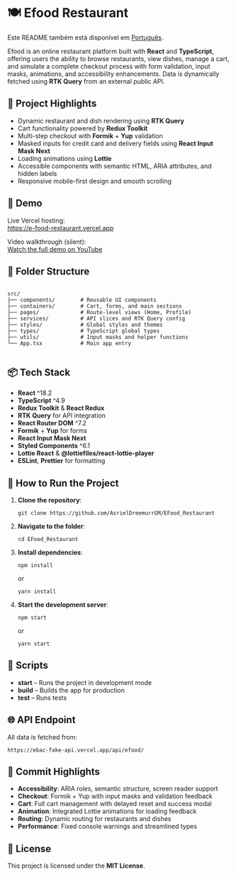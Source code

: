 <div>
  <h1>🍽️ Efood Restaurant</h1>
  <p>
    Este README também está disponível em
    <a href="./README.pt-br.md">Português</a>.
  </p>
  <p>
    Efood is an online restaurant platform built with <strong>React</strong> and
    <strong>TypeScript</strong>, offering users the ability to browse restaurants,
    view dishes, manage a cart, and simulate a complete checkout process with form validation,
    input masks, animations, and accessibility enhancements. Data is dynamically fetched using
    <strong>RTK Query</strong> from an external public API.
  </p>
  <h2>📌 Project Highlights</h2>
  <ul>
    <li>Dynamic restaurant and dish rendering using <strong>RTK Query</strong></li>
    <li>Cart functionality powered by <strong>Redux Toolkit</strong></li>
    <li>Multi-step checkout with <strong>Formik</strong> + <strong>Yup</strong> validation</li>
    <li>Masked inputs for credit card and delivery fields using <strong>React Input Mask Next</strong></li>
    <li>Loading animations using <strong>Lottie</strong></li>
    <li>Accessible components with semantic HTML, ARIA attributes, and hidden labels</li>
    <li>Responsive mobile-first design and smooth scrolling</li>
  </ul>
  <h2>🚀 Demo</h2>
  <p>
    Live Vercel hosting:<br>
    <a href="https://e-food-restaurant.vercel.app" target="_blank">https://e-food-restaurant.vercel.app</a>
  </p>
  <p>
    Video walkthrough (silent):<br>
    <a href="https://www.youtube.com/watch?v=dnK2-_QMqaU" target="_blank">Watch the full demo on YouTube</a>
  </p>
  <h2>📂 Folder Structure</h2>
  <pre><code>
src/
├── components/        # Reusable UI components
├── containers/        # Cart, forms, and main sections
├── pages/             # Route-level views (Home, Profile)
├── services/          # API slices and RTK Query config
├── styles/            # Global styles and themes
├── types/             # TypeScript global types
├── utils/             # Input masks and helper functions
└── App.tsx            # Main app entry
  </code></pre>
  <h2>📦 Tech Stack</h2>
  <ul>
    <li><strong>React</strong> ^18.2</li>
    <li><strong>TypeScript</strong> ^4.9</li>
    <li><strong>Redux Toolkit</strong> & <strong>React Redux</strong></li>
    <li><strong>RTK Query</strong> for API integration</li>
    <li><strong>React Router DOM</strong> ^7.2</li>
    <li><strong>Formik</strong> + <strong>Yup</strong> for forms</li>
    <li><strong>React Input Mask Next</strong></li>
    <li><strong>Styled Components</strong> ^6.1</li>
    <li><strong>Lottie React</strong> & <strong>@lottiefiles/react-lottie-player</strong></li>
    <li><strong>ESLint</strong>, <strong>Prettier</strong> for formatting</li>
  </ul>
  <h2>🧪 How to Run the Project</h2>
  <ol>
    <li>
      <strong>Clone the repository</strong>:
      <pre><code>git clone https://github.com/AsrielDreemurrGM/EFood_Restaurant</code></pre>
    </li>
    <li>
      <strong>Navigate to the folder</strong>:
      <pre><code>cd EFood_Restaurant</code></pre>
    </li>
    <li>
      <strong>Install dependencies</strong>:
      <pre><code>npm install</code></pre>
      or
      <pre><code>yarn install</code></pre>
    </li>
    <li>
      <strong>Start the development server</strong>:
      <pre><code>npm start</code></pre>
      or
      <pre><code>yarn start</code></pre>
    </li>
  </ol>
  <h2>🔧 Scripts</h2>
  <ul>
    <li><strong>start</strong> – Runs the project in development mode</li>
    <li><strong>build</strong> – Builds the app for production</li>
    <li><strong>test</strong> – Runs tests</li>
  </ul>
  <h2>🌐 API Endpoint</h2>
  <p>
    All data is fetched from:
    <pre><code>https://ebac-fake-api.vercel.app/api/efood/</code></pre>
  </p>
  <h2>📌 Commit Highlights</h2>
  <ul>
    <li><strong>Accessibility</strong>: ARIA roles, semantic structure, screen reader support</li>
    <li><strong>Checkout</strong>: Formik + Yup with input masks and validation feedback</li>
    <li><strong>Cart</strong>: Full cart management with delayed reset and success modal</li>
    <li><strong>Animation</strong>: Integrated Lottie animations for loading feedback</li>
    <li><strong>Routing</strong>: Dynamic routing for restaurants and dishes</li>
    <li><strong>Performance</strong>: Fixed console warnings and streamlined types</li>
  </ul>
  <h2>📜 License</h2>
  <p>This project is licensed under the <strong>MIT License</strong>.</p>
</div>
